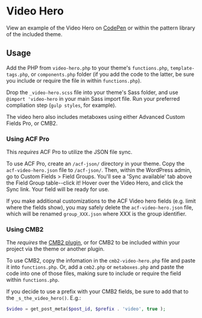 # Video Hero

View an example of the Video Hero on [CodePen](http://codepen.io/webdevstudios/pen/RRrJLP) or within the pattern library of the included theme.


## Usage
Add the PHP from `video-hero.php` to your theme's `functions.php`, `template-tags.php`, or `components.php` folder (if you add the code to the latter, be sure you include or require the file in within `functions.php`).  

Drop the `_video-hero.scss` file into your theme's Sass folder, and use `@import 'video-hero` in your main Sass import file. Run your preferred compliation step (`gulp styles`, for example).  

The video hero also includes metaboxes using either Advanced Custom Fields Pro, or CMB2.  


### Using ACF Pro

This _requires_ ACF Pro to utilize the JSON file sync.

To use ACF Pro, create an `/acf-json/` directory in your theme. Copy the `acf-video-hero.json` file to `/acf-json/`. Then, within the WordPress admin, go to Custom Fields > Field Groups. You'll see a 'Sync available' tab above the Field Group table--click it! Hover over the Video Hero, and click the Sync link. Your field will be ready for use.  

If you make additional customizations to the ACF Video hero fields (e.g. limit where the fields show), you may safely delete the `acf-video-hero.json` file, which will be renamed `group_XXX.json` where XXX is the group identifier.


### Using CMB2

The _requires_ the [CMB2 plugin](https://wordpress.org/plugins/cmb2/), or for CMB2 to be included within your project via the theme or another plugin.  

To use CMB2, copy the infomation in the `cmb2-video-hero.php` file and paste it into `functions.php`. Or, add a `cmb2.php` or `metaboxes.php` and paste the code into one of those files, making sure to include or require the field within `functions.php`.  

If you decide to use a prefix with your CMB2 fields, be sure to add that to the `_s_the_video_hero()`. E.g.:  

```php
$video = get_post_meta($post_id, $prefix . 'video', true );
```